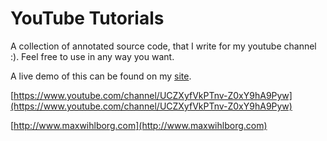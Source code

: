 YouTube Tutorials
=================

A collection of annotated source code, that I write for my youtube channel :). Feel free to use in any way you want.

A live demo of this can be found on my [site](http://www.maxwihlborg.com/youtube-demos/).

[https://www.youtube.com/channel/UCZXyfVkPTnv-Z0xY9hA9Pyw](https://www.youtube.com/channel/UCZXyfVkPTnv-Z0xY9hA9Pyw)

[http://www.maxwihlborg.com](http://www.maxwihlborg.com)
